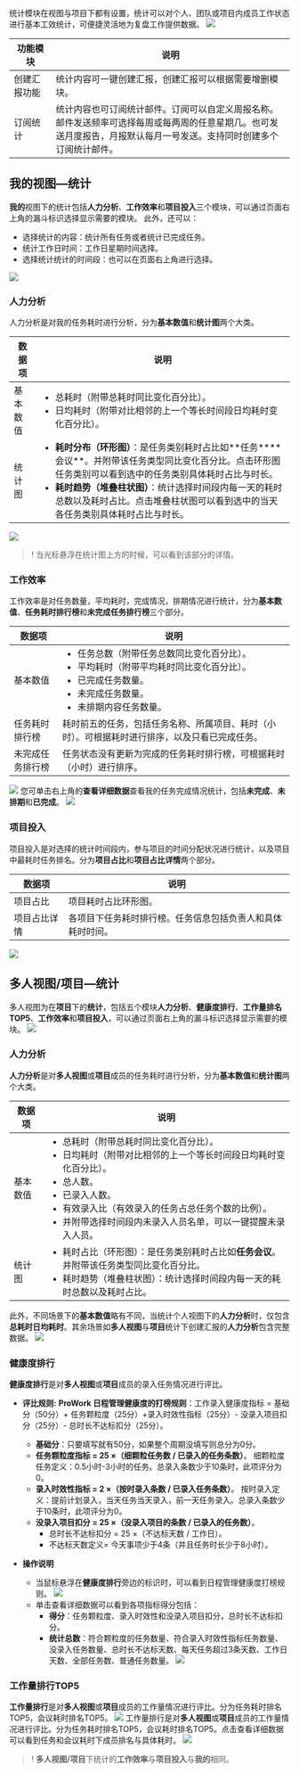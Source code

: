 统计模块在视图与项目下都有设置，统计可以对个人、团队或项目内成员工作状态进行基本工效统计，可便捷灵活地为复盘工作提供数据。
![](https://qcloudimg.tencent-cloud.cn/raw/a8c3c08aaad1ac680899cde09075e7e5.jpg)

<table>
<thead>
<tr>
<th width=15%>功能模块</th>
<th>说明</th>
</tr>
</thead>
<tbody><tr>
<td>创建汇报功能</td>
<td>统计内容可一键创建汇报，创建汇报可以根据需要增删模块。</td>
</tr>
<tr>
<td>订阅统计</td>
<td>统计内容也可订阅统计邮件。订阅可以自定义周报名称。邮件发送频率可选择每周或每两周的任意星期几。也可发送月度报告，月报默认每月一号发送。支持同时创建多个订阅统计邮件。</td>
</tr>
</tbody></table>

## 我的视图—统计
**我的**视图下的统计包括**人力分析**、**工作效率**和**项目投入**三个模块，可以通过页面右上角的漏斗标识选择显示需要的模块。
此外，还可以：
- 选择统计的内容：统计所有任务或者统计已完成任务。
- 统计工作日时间：工作日星期时间选择。
- 选择统计统计的时间段：也可以在页面右上角进行选择。

![](https://qcloudimg.tencent-cloud.cn/raw/505a51f60cf9e8576ea36c1b30221bb7.jpg)

### 人力分析

人力分析是对我的任务耗时进行分析，分为**基本数值**和**统计图**两个大类。
<table>
<thead>
<tr>
<th>数据项</th>
<th>说明</th>
</tr>
</thead>
<tbody><tr>
<td>基本数值</td>
<td><ul style="margin:0">
<li>总耗时（附带总耗时同比变化百分比）。</li>
<li>日均耗时（附带对比相邻的上一个等长时间段日均耗时变化百分比）。</li>
</ul></td>
</tr>
<tr>
<td>统计图</td>
<td><ul style="margin:0">
<li><b>耗时分布（环形图）</b>：是任务类别耗时占比如**任务****会议**。并附带该任务类型同比变化百分比。点击环形图任务类别可以看到选中的任务类别具体耗时占比与时长。</li>
<li><b>耗时趋势（堆叠柱状图）</b>：统计选择时间段内每一天的耗时总数以及耗时占比。点击堆叠柱状图可以看到选中的当天各任务类别具体耗时占比与时长。</li>
</ul></td>
</tr>
</tbody></table>

![](https://qcloudimg.tencent-cloud.cn/raw/b50144dbe3eec7608f46b3ee5e55d6eb.jpg)     
>! 当光标悬浮在统计图上方的时候，可以看到该部分的详情。



### 工作效率

工作效率是对任务数量，平均耗时，完成情况，排期情况进行统计，分为**基本数值**、**任务耗时排行榜**和**未完成任务排行榜**三个部分。
<table>
<thead>
<tr>
<th>数据项</th>
<th>说明</th>
</tr>
</thead>
<tbody><tr>
<td>基本数值</td>
<td><ul style="margin:0">
<li>任务总数（附带任务总数同比变化百分比）。</li>
<li>平均耗时（附带平均耗时同比变化百分比）。</li>
<li>已完成任务数量。</li>
<li>未完成任务数量。</li>
<li>未排期内容任务数量。</li>
</ul></td>
</tr>
<tr>
<td>任务耗时排行榜</td>
<td>耗时前五的任务，包括任务名称、所属项目、耗时（小时）。可根据耗时进行排序，以及只看已完成任务。
</td>
</tr>
<tr>
<td>未完成任务排行榜</td>
<td>任务状态没有更新为完成的任务耗时排行榜，可根据耗时（小时）进行排序。
</td>
</tr>
</tbody></table>

![](https://qcloudimg.tencent-cloud.cn/raw/905171c66e9da6565e6162253c08c4f0.jpg)
您可单击右上角的**查看详细数据**查看我的任务完成情况统计，包括**未完成**、**未排期**和**已完成**。
![](https://qcloudimg.tencent-cloud.cn/raw/1d1590734469eee26211ac8198e4c094.jpg) 

### 项目投入

项目投入是对选择的统计时间段内，参与项目的时间分配状况进行统计，以及项目中最耗时任务排名。分为**项目占比**和**项目占比详情**两个部分。
<table>
<thead>
<tr>
<th>数据项</th>
<th>说明</th>
</tr>
</thead>
<tbody><tr>
<td>项目占比</td>
<td>项目耗时占比环形图。</td>
</tr>
<tr>
<td>项目占比详情</td>
<td>各项目下任务耗时排行榜。任务信息包括负责人和具体耗时时间。</td>
</tr>
</tbody></table>


![](https://qcloudimg.tencent-cloud.cn/raw/b96820eb5837d204c31057b00a2b93c5.jpg)




## 多人视图/项目—统计
多人视图为在**项目**下的**统计**，包括五个模块**人力分析**、**健康度排行**、**工作量排名TOP5**、**工作效率**和**项目投入**，可以通过页面右上角的漏斗标识选择显示需要的模块。
![](https://qcloudimg.tencent-cloud.cn/raw/4a09045df878b950b901e026fbd27b72.jpg)

### 人力分析

**人力分析**是对**多人视图**或**项目**成员的任务耗时进行分析，分为**基本数值**和**统计图**两个大类。
<table>
<thead>
<tr>
<th>数据项</th>
<th>说明</th>
</tr>
</thead>
<tbody><tr>
<td>基本数值</td>
<td><ul style="margin:0">
<li>总耗时（附带总耗时同比变化百分比）。</li>
<li>日均耗时（附带对比相邻的上一个等长时间段日均耗时变化百分比）。</li>
<li>总人数。</li>
<li>已录入人数。</li>
<li>有效录入比（有效录入的任务占总任务个数的比例）。</li>
<li>并附带选择时间段内未录入人员名单，可以一键提醒未录入人员。</li>
</ul></td>
</tr>
<tr>
<td>统计图</td>
<td><ul style="margin:0">
<li>耗时占比（环形图）：是任务类别耗时占比如<b>任务会议</b>。并附带该任务类型同比变化百分比。</li>
<li>耗时趋势（堆叠柱状图）：统计选择时间段内每一天的耗时总数以及耗时占比。</li>
</ul></td>
</tr>
</tbody></table>

此外，不同场景下的**基本数值**略有不同，当统计个人视图下的**人力分析**时，仅包含**总耗时日均耗时**。其余场景如**多人视图**与**项目**统计下创建汇报的**人力分析**包含完整数据。
![](https://qcloudimg.tencent-cloud.cn/raw/0972eb088dff89d6cf3e7e17370b0f6f.jpg)

### 健康度排行
**健康度排行**是对**多人视图**或**项目**成员的录入任务情况进行评比。

- **评比规则:**
	**ProWork 日程管理健康度的打榜规则**：工作录入健康度指标 = 基础分（50分）+ 任务颗粒度（25分）+录入时效性指标（25分）- 没录入项目扣分（25分）- 总时长不达标扣分（25分）。
	- **基础分**：只要填写就有50分，如果整个周期没填写则总分为0分。
	- **任务颗粒度指标 = 25 ×（细颗粒任务数 / 已录入的任务条数）**。
		细颗粒度任务定义：0.5小时-3小时的任务。总录入条数少于10条时，此项评分为0。
	- **录入时效性指标 = 2 ×（按时录入条数 / 已录入任务条数）**。
		按时录入定义：提前计划录入，当天任务当天录入，前一天任务录入。总录入条数少于10条时，此项评分为0。
	- **没录入项目扣分 = 25 ×（没录入项目的条数 / 已录入的任务数）**。
		- 总时长不达标扣分 = 25 ×（不达标天数 / 工作日）。
		- 不达标天数定义= 今天事项少于4条（并且任务时长少于8小时）。

- **操作说明**
	- 当鼠标悬浮在**健康度排行**旁边的标识时，可以看到日程管理健康度打榜规则。
		![](https://qcloudimg.tencent-cloud.cn/raw/1bc372f2c1c32e0277df50ba3b44defb.jpg)  
	- 单击查看详细数据可以看到各项指标得分包括：
		- **得分**：任务颗粒度、录入时效性和没录入项目扣分，总时长不达标扣分。
		- **统计总数**：符合颗粒度的任务数量、符合录入时效性指标任务数量、没录入任务数量、总时长不达标天数、每天任务超过3条天数、工作日天数、全部任务数、普通任务数量。
![](https://qcloudimg.tencent-cloud.cn/raw/8b7b7dc583d7c7c7c96cd8334022dfc5.jpg)      

### 工作量排行TOP5

**工作量排行**是对**多人视图**或**项目**成员的工作量情况进行评比。分为任务耗时排名TOP5，会议耗时排名TOP5。
![](https://qcloudimg.tencent-cloud.cn/raw/083842de0f591de4ec0b44faa077922d.jpg)
工作量排行是对**多人视图**或**项目**成员的工作量情况进行评比。分为任务耗时排名TOP5，会议耗时排名TOP5。点击查看详细数据可以看到任务和会议耗时下成员排名与具体耗时。
![](https://qcloudimg.tencent-cloud.cn/raw/f30dc58fb1550385ad2c5065089624f4.jpg)
>! **多人视图/项目**下统计的**工作效率**与**项目投入**与**我的**相同。


